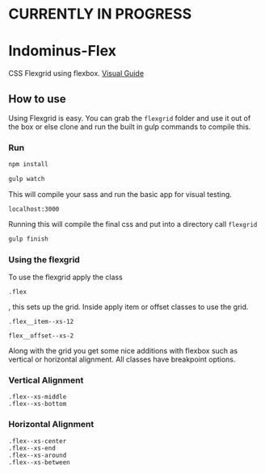 # CURRENTLY IN PROGRESS

# Indominus-Flex
CSS Flexgrid using flexbox.
[Visual Guide](https://xjdesigns.github.io/flexbox-grid/)

## How to use
Using Flexgrid is easy. You can grab the `flexgrid` folder and use it out of the box or
else clone and run the built in gulp commands to compile this.

### Run
```javascript
npm install
```
```javascript
gulp watch
```
This will compile your sass and run the basic app for visual testing.
```shell
localhost:3000
```
Running this will compile the final css and put into a directory call `flexgrid`
```javascript
gulp finish
```

### Using the flexgrid
To use the flexgrid apply the class
```
.flex
```
, this sets up the grid. Inside apply item or offset classes to use the grid.
```
.flex__item--xs-12
```
```
flex__offset--xs-2
```

Along with the grid you get some nice additions with flexbox such as vertical or horizontal alignment.
All classes have breakpoint options.
### Vertical Alignment
```
.flex--xs-middle
.flex--xs-bottom
```
### Horizontal Alignment
```
.flex--xs-center
.flex--xs-end
.flex--xs-around
.flex--xs-between
```

